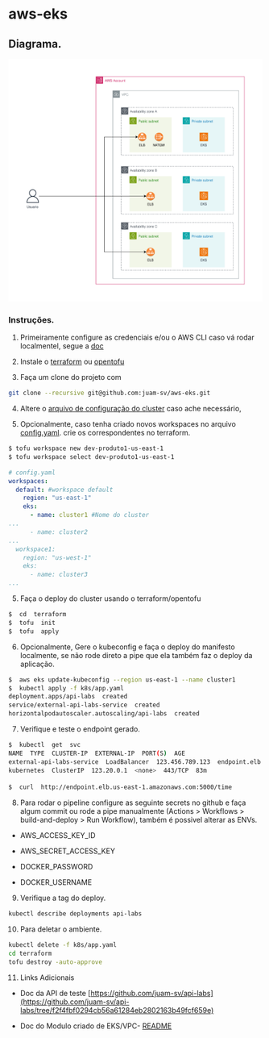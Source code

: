 
# aws-eks

## Diagrama.

![Alt text](./eks.drawio.svg)
<!-- <img src="./eks.drawio.svg)"> -->

### Instruções.
1. Primeiramente configure as credenciais e/ou o AWS CLI caso vá rodar localmentel, segue a [doc](https://docs.aws.amazon.com/cli/latest/userguide/cli-chap-configure.html)

2. Instale o [terraform](https://developer.hashicorp.com/terraform/tutorials/aws-get-started/install-cli) ou [opentofu](https://opentofu.org/docs/intro/install/)
3. Faça um clone do projeto com 
```bash
git clone --recursive git@github.com:juam-sv/aws-eks.git
```

4. Altere o [arquivo de configuração do cluster](https://github.com/juam-sv/aws-eks/blob/main/terraform/config.yaml) caso ache necessário,

5. Opcionalmente, caso tenha criado novos workspaces no arquivo [config.yaml](https://github.com/juam-sv/aws-eks/blob/main/terraform/config.yaml). crie os correspondentes no terraform.

```bash
$ tofu workspace new dev-produto1-us-east-1
$ tofu workspace select dev-produto1-us-east-1
```

```yaml
# config.yaml
workspaces:
  default: #workspace default
    region: "us-east-1"
    eks:
      - name: cluster1 #Nome do cluster
...
      - name: cluster2
...
  workspace1:
    region: "us-west-1"
    eks:
      - name: cluster3
...

```

5. Faça o deploy do cluster usando o terraform/opentofu

```bash
$  cd  terraform
$  tofu  init
$  tofu  apply
```

6. Opcionalmente, Gere o kubeconfig e faça o deploy do manifesto localmente, se não rode direto a pipe que ela também faz o deploy da aplicação.

```bash
$  aws eks update-kubeconfig --region us-east-1 --name cluster1
$  kubectl apply -f k8s/app.yaml
deployment.apps/api-labs  created
service/external-api-labs-service  created
horizontalpodautoscaler.autoscaling/api-labs  created
```

7. Verifique e teste o endpoint gerado.

```bash
$  kubectl  get  svc
NAME  TYPE  CLUSTER-IP  EXTERNAL-IP  PORT(S)  AGE
external-api-labs-service  LoadBalancer  123.456.789.123  endpoint.elb.us-east-1.amazonaws.com  5000:30808/TCP  69m
kubernetes  ClusterIP  123.20.0.1  <none>  443/TCP  83m

$  curl  http://endpoint.elb.us-east-1.amazonaws.com:5000/time
```

8. Para rodar o pipeline configure as seguinte secrets no github e faça algum commit ou rode a pipe manualmente (Actions > Workflows > build-and-deploy > Run Workflow), também é possivel alterar as ENVs.

- AWS_ACCESS_KEY_ID

- AWS_SECRET_ACCESS_KEY

- DOCKER_PASSWORD

- DOCKER_USERNAME

9. Verifique a tag do deploy.
```bash
kubectl describe deployments api-labs
```

10. Para deletar o ambiente.
```bash
kubectl delete -f k8s/app.yaml
cd terraform
tofu destroy -auto-approve
```

11. Links Adicionais

- Doc da API de teste [https://github.com/juam-sv/api-labs](https://github.com/juam-sv/api-labs/tree/f2f4fbf0294cb56a61284eb2802163b49fcf659e)

- Doc do Modulo criado de EKS/VPC- [README](./terraform/eks_vpc/README.md)